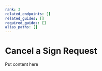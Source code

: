 ```yaml
---
rank: 3
related_endpoints: []
related_guides: []
required_guides: []
alias_paths: []
---
```


# Cancel a Sign Request

Put content here